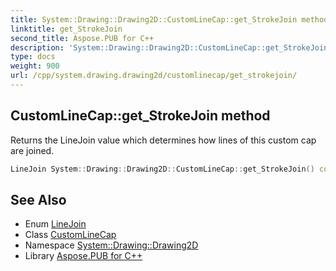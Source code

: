 ```yaml
---
title: System::Drawing::Drawing2D::CustomLineCap::get_StrokeJoin method
linktitle: get_StrokeJoin
second_title: Aspose.PUB for C++
description: 'System::Drawing::Drawing2D::CustomLineCap::get_StrokeJoin method. Returns the LineJoin value which determines how lines of this custom cap are joined in C++.'
type: docs
weight: 900
url: /cpp/system.drawing.drawing2d/customlinecap/get_strokejoin/
---
```

## CustomLineCap::get_StrokeJoin method


Returns the LineJoin value which determines how lines of this custom cap are joined.

```cpp
LineJoin System::Drawing::Drawing2D::CustomLineCap::get_StrokeJoin() const
```

## See Also

* Enum [LineJoin](../../linejoin/)
* Class [CustomLineCap](../)
* Namespace [System::Drawing::Drawing2D](../../)
* Library [Aspose.PUB for C++](../../../)
